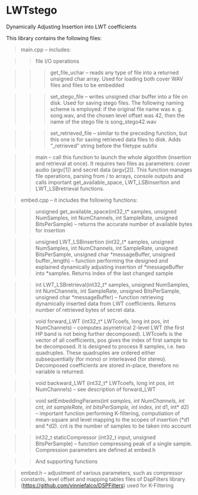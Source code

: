 # LWTstego
Dynamically Adjusting Insertion into LWT coefficients

This library contains the following files:

> main.cpp – includes:

>> file I/O operations

>>> get_file_uchar – reads any type of file into a returned unsigned char array. Used for loading both cover WAV files and files to be embedded

>>> set_stego_file – writes unsigned char buffer into a file on disk. Used for saving stego files. The following naming scheme is employed: if the original file name was e. g. song.wav, and the chosen level offset was 42, then the name of the stego file is song_stego42.wav

>>> set_retrieved_file – similar to the preceding function, but this one is for saving retrieved data files to disk. Adds “_retrieved” string before the filetype subfix

>> main – call this function to launch the whole algorithm (insertion and retrieval at once). It requires two files as parameters: cover audio (argv[1]) and secret data (argv[2]). This function manages file operations, parsing from / to arrays, console outputs and calls important get_available_space, LWT_LSBinsertion and LWT_LSBretrieval functions.

> embed.cpp – it includes the following functions:

>> unsigned get_available_space(int32_t* samples, unsigned NumSamples, int NumChannels, int SampleRate, unsigned BitsPerSample) – returns the accurate number of available bytes for insertion

>> unsigned LWT_LSBinsertion (int32_t* samples,
unsigned NumSamples, int NumChannels, int SampleRate, unsigned BitsPerSample, unsigned char *messageBuffer, unsigned buffer_length) – function performing the designed and explained dynamically adjusting insertion of *messageBuffer into *samples. Returns index of the last changed sample

>> int LWT_LSBretrieval(int32_t* samples, unsigned NumSamples, int NumChannels, int SampleRate, unsigned BitsPerSample, unsigned char *messageBuffer) – function retrieving dynamically inserted data from LWT coefficients. Returns number of retrieved bytes of secret data.  

>> void forward_LWT (int32_t* LWTcoefs, long int pos, int NumChannels) – computes asymetrical 2-level LWT (the first HP band is not being further decomposed). LWTcoefs is the vector of all coefficients, pos gives the index of first sample to be decomposed. It is designed to process 8 samples, i.e. two quadruples. These quadruples are ordered either subsequentially (for mono) or interleaved (for stereo). Decomposed coefficients are stored in-place, therefore no variable is returned.

>> void backward_LWT (int32_t* LWTcoefs, long int pos, int NumChannels) – see description of forward_LWT

>> void setEmbeddingParams(int *samples, int NumChannels, int cnt, int sampleRate, int bitsPerSample, int index, int* d1, int* d2) – important function performing K-filtering, computiation of mean-square and level mapping to the scopes of insertion (*d1 and *d2). cnt is the number of samples to be taken into account

>> int32_t staticCompressor (int32_t input, unsigned BitsPerSample) – function compressing peak of a single sample. Compression parameters are defined at embed.h

>> And supporting functions

> embed.h – adjustment of various parameters, such as compressor constants, level offset and mapping tables
> files of DspFilters library (https://github.com/vinniefalco/DSPFilters) used for K-Filtering
